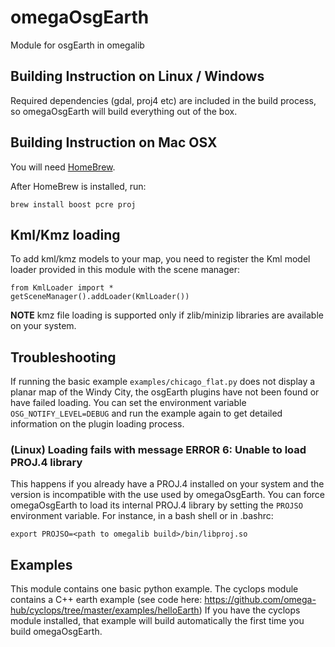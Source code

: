 omegaOsgEarth
=============

Module for osgEarth in omegalib

## Building Instruction on Linux / Windows
Required dependencies (gdal, proj4 etc) are included in the build process, so omegaOsgEarth will build everything out of the box.

## Building Instruction on  Mac OSX
You will need [HomeBrew](http://mxcl.github.io/homebrew/).

After HomeBrew is installed, run:
```shell
brew install boost pcre proj
```

## Kml/Kmz loading
To add kml/kmz models to your map, you need to register the Kml model loader provided in this module with the scene manager:
```
from KmlLoader import *
getSceneManager().addLoader(KmlLoader())
```

**NOTE** kmz file loading is supported only if zlib/minizip libraries are available on your system.

## Troubleshooting
If running the basic example `examples/chicago_flat.py` does not display a planar map of the Windy City, the osgEarth plugins have not been found or have failed loading. You can set the environment variable `OSG_NOTIFY_LEVEL=DEBUG` and run the example again to get detailed information on the plugin loading process.

### (Linux) Loading fails with message ERROR 6: Unable to load PROJ.4 library
This happens if you already have a PROJ.4 installed on your system and the version is incompatible with the use used by omegaOsgEarth. You can force omegaOsgEarth to load its internal PROJ.4 library by setting the `PROJSO` environment variable. For instance, in a bash shell or in .bashrc:
```
export PROJSO=<path to omegalib build>/bin/libproj.so
```

## Examples
This module contains one basic python example. The cyclops module contains a C++ earth example (see code here: https://github.com/omega-hub/cyclops/tree/master/examples/helloEarth)
If you have the cyclops module installed, that example will build automatically the first time you build omegaOsgEarth.
